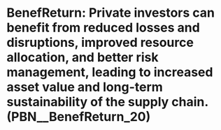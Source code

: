 # BenefReturn: __Private investors can benefit from reduced losses and disruptions, improved resource allocation, and better risk management, leading to increased asset value and long-term sustainability of the supply chain.__ (PBN__BenefReturn_20)

